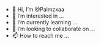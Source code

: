 - 👋 Hi, I’m @Palmzxaa
- 👀 I’m interested in ...
- 🌱 I’m currently learning ...
- 💞️ I’m looking to collaborate on ...
- 📫 How to reach me ...

<!---
Palmzxaa/Palmzxaa is a ✨ special ✨ repository because its `README.md` (this file) appears on your GitHub profile.
You can click the Preview link to take a look at your changes.
--->
